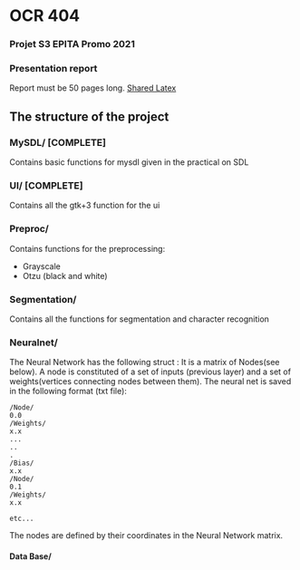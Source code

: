 # OCR 404
### Projet S3 EPITA Promo 2021

### Presentation report
Report must be 50 pages long. [Shared Latex](https://www.sharelatex.com/7144692721ntkmzppcsmnk)

## The structure of the project
### MySDL/ [COMPLETE]
Contains basic functions for mysdl given in the practical on SDL
### UI/ [COMPLETE]
Contains all the gtk+3 function for the ui
### Preproc/
Contains functions for the preprocessing:
* Grayscale
* Otzu (black and white)
### Segmentation/
Contains all the functions for segmentation and character recognition
### Neuralnet/
The Neural Network has the following struct : It is a matrix of Nodes(see below).
A node is constituted of a set of inputs (previous layer) and a set of weights(vertices connecting nodes between them).
The neural net is saved in the following format (txt file):
```
/Node/
0.0
/Weights/
x.x
...
..
.
/Bias/
x.x
/Node/
0.1
/Weights/
x.x

etc...
```
The nodes are defined by their coordinates in the Neural Network matrix.
#### Data Base/


